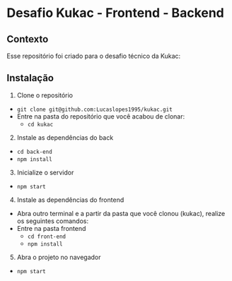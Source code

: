 # Desafio Kukac - Frontend - Backend


## Contexto
 
 Esse repositório foi criado para o desafio técnico da Kukac:
 
## Instalação

1. Clone o repositório

- `git clone git@github.com:Lucaslopes1995/kukac.git`
- Entre na pasta do repositório que você acabou de clonar:
  - `cd kukac`

2. Instale as dependências do back

- `cd back-end`
- `npm install`

3. Inicialize o servidor

- `npm start`

4. Instale as dependências do frontend

- Abra outro terminal e a partir da pasta que você clonou (kukac), realize os seguintes comandos:
- Entre na pasta frontend
  - `cd front-end`
  - `npm install`

5. Abra o projeto no navegador

- `npm start`
